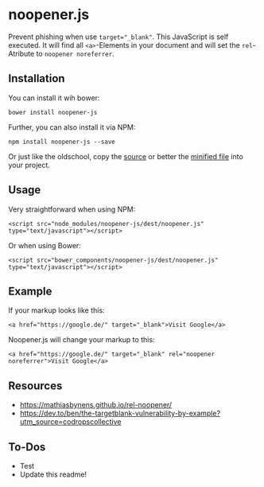 # noopener.js
Prevent phishing when use ```target="_blank"```. This JavaScript is self executed. It will find all ```<a>```-Elements in your document and will set the ```rel```-Atribute to ```noopener noreferrer```.

## Installation

You can install it wih bower:

```
bower install noopener-js
```

Further, you can also install it via NPM:

```
npm install noopener-js --save
```

Or just like the oldschool, copy the [source](https://raw.githubusercontent.com/XmlmXmlmX/noopener.js/master/src/main.js) or better the [minified file](https://raw.githubusercontent.com/XmlmXmlmX/noopener.js/master/dest/noopener.js) into your project.

## Usage

Very straightforward when using NPM:

```
<script src="node_modules/noopener-js/dest/noopener.js" type="text/javascript"></script>
```

Or when using Bower:

```
<script src="bower_components/noopener-js/dest/noopener.js" type="text/javascript"></script>
```

## Example

If your markup looks like this:

```
<a href="https://google.de/" target="_blank">Visit Google</a>
```

Noopener.js will change your markup to this:

```
<a href="https://google.de/" target="_blank" rel="noopener noreferrer">Visit Google</a>
```

## Resources
- https://mathiasbynens.github.io/rel-noopener/
- https://dev.to/ben/the-targetblank-vulnerability-by-example?utm_source=codropscollective

## To-Dos
- Test
- Update this readme!
